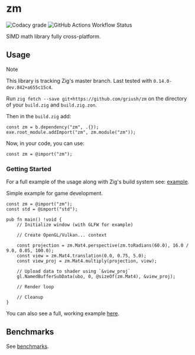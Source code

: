 # zm
![Codacy grade](https://img.shields.io/codacy/grade/2b4cfca0999e48028fe6b83cf4002496?style=for-the-badge)
![GitHub Actions Workflow Status](https://img.shields.io/github/actions/workflow/status/griush/zm/.github%2Fworkflows%2Fci.yaml?branch=master&style=for-the-badge)

SIMD math library fully cross-platform.

## Usage
> [!NOTE]
> This library is tracking Zig's master branch. Last tested with `0.14.0-dev.842+a655c15c4`.

Run `zig fetch --save git+https://github.com/griush/zm` on the directory of your `build.zig` and `build.zig.zon`.

Then in the `build.zig` add:
```zig
const zm = b.dependency("zm", .{});
exe.root_module.addImport("zm", zm.module("zm"));
```
Now, in your code, you can use:
```zig
const zm = @import("zm");
```

### Getting Started
For a full example of the usage along with Zig's build system see: [example](/example/).

Simple example for game development.
```zig
const zm = @import("zm");
const std = @import("std");

pub fn main() !void {
    // Initialize window (with GLFW for example)

    // Create OpenGL/Vulkan... context

    const projection = zm.Mat4.perspective(zm.toRadians(60.0), 16.0 / 9.0, 0.05, 100.0);
    const view = zm.Mat4.translation(0.0, 0.75, 5.0);
    const view_proj = zm.Mat4.multiply(projection, view);

    // Upload data to shader using `&view_proj`
    gl.NamedBufferSubData(ubo, 0, @sizeOf(zm.Mat4), &view_proj);
    
    // Render loop

    // Cleanup
}
```

You can also see a full, working example  [here](https://github.com/griush/zig-opengl-example).

## Benchmarks
See [benchmarks](/src/benchmark.zig).
